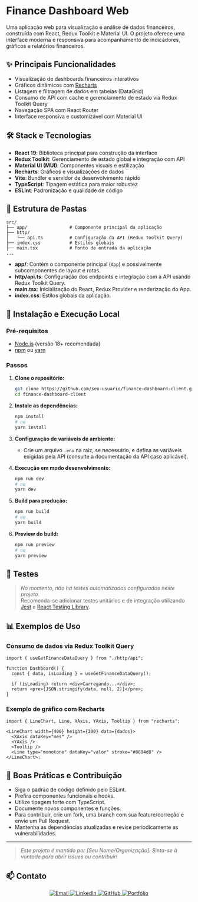# Finance Dashboard Web

Uma aplicação web para visualização e análise de dados financeiros, construída com React, Redux Toolkit e Material UI. O projeto oferece uma interface moderna e responsiva para acompanhamento de indicadores, gráficos e relatórios financeiros.

## ✨ Principais Funcionalidades

- Visualização de dashboards financeiros interativos
- Gráficos dinâmicos com [Recharts](https://recharts.org/)
- Listagem e filtragem de dados em tabelas (DataGrid)
- Consumo de API com cache e gerenciamento de estado via Redux Toolkit Query
- Navegação SPA com React Router
- Interface responsiva e customizável com Material UI

## 🛠️ Stack e Tecnologias

- **React 19**: Biblioteca principal para construção da interface
- **Redux Toolkit**: Gerenciamento de estado global e integração com API
- **Material UI (MUI)**: Componentes visuais e estilização
- **Recharts**: Gráficos e visualizações de dados
- **Vite**: Bundler e servidor de desenvolvimento rápido
- **TypeScript**: Tipagem estática para maior robustez
- **ESLint**: Padronização e qualidade de código

## 📁 Estrutura de Pastas

```
src/
├── app/                # Componente principal da aplicação
├── http/
│   └── api.ts          # Configuração da API (Redux Toolkit Query)
├── index.css           # Estilos globais
├── main.tsx            # Ponto de entrada da aplicação
...
```

- **app/**: Contém o componente principal (`App`) e possivelmente subcomponentes de layout e rotas.
- **http/api.ts**: Configuração dos endpoints e integração com a API usando Redux Toolkit Query.
- **main.tsx**: Inicialização do React, Redux Provider e renderização do App.
- **index.css**: Estilos globais da aplicação.

## 🚀 Instalação e Execução Local

### Pré-requisitos

- [Node.js](https://nodejs.org/) (versão 18+ recomendada)
- [npm](https://www.npmjs.com/) ou [yarn](https://yarnpkg.com/)

### Passos

1. **Clone o repositório:**

   ```bash
   git clone https://github.com/seu-usuario/finance-dashboard-client.git
   cd finance-dashboard-client
   ```

2. **Instale as dependências:**

   ```bash
   npm install
   # ou
   yarn install
   ```

3. **Configuração de variáveis de ambiente:**

   - Crie um arquivo `.env` na raiz, se necessário, e defina as variáveis exigidas pela API (consulte a documentação da API caso aplicável).

4. **Execução em modo desenvolvimento:**

   ```bash
   npm run dev
   # ou
   yarn dev
   ```

5. **Build para produção:**

   ```bash
   npm run build
   # ou
   yarn build
   ```

6. **Preview do build:**
   ```bash
   npm run preview
   # ou
   yarn preview
   ```

## 🧪 Testes

> _No momento, não há testes automatizados configurados neste projeto._  
> Recomenda-se adicionar testes unitários e de integração utilizando [Jest](https://jestjs.io/) e [React Testing Library](https://testing-library.com/docs/react-testing-library/intro/).

## 📊 Exemplos de Uso

### Consumo de dados via Redux Toolkit Query

```tsx
import { useGetFinanceDataQuery } from "./http/api";

function Dashboard() {
  const { data, isLoading } = useGetFinanceDataQuery();

  if (isLoading) return <div>Carregando...</div>;
  return <pre>{JSON.stringify(data, null, 2)}</pre>;
}
```

### Exemplo de gráfico com Recharts

```tsx
import { LineChart, Line, XAxis, YAxis, Tooltip } from "recharts";

<LineChart width={400} height={300} data={dados}>
  <XAxis dataKey="mes" />
  <YAxis />
  <Tooltip />
  <Line type="monotone" dataKey="valor" stroke="#8884d8" />
</LineChart>;
```

## 🤝 Boas Práticas e Contribuição

- Siga o padrão de código definido pelo ESLint.
- Prefira componentes funcionais e hooks.
- Utilize tipagem forte com TypeScript.
- Documente novos componentes e funções.
- Para contribuir, crie um fork, uma branch com sua feature/correção e envie um Pull Request.
- Mantenha as dependências atualizadas e revise periodicamente as vulnerabilidades.

---

> _Este projeto é mantido por [Seu Nome/Organização]. Sinta-se à vontade para abrir issues ou contribuir!_

## 📫 Contato

<div align="center">

<a href="mailto:cardosofiles@outlook.com">
  <img src="https://img.shields.io/badge/Email-0078D4?style=for-the-badge&logo=microsoftoutlook&logoColor=white" alt="Email"/>
</a>
<a href="https://www.linkedin.com/in/joaobatista-dev/" target="_blank">
  <img src="https://img.shields.io/badge/LinkedIn-0A66C2?style=for-the-badge&logo=linkedin&logoColor=white" alt="LinkedIn"/>
</a>
<a href="https://github.com/Cardosofiles" target="_blank">
  <img src="https://img.shields.io/badge/GitHub-181717?style=for-the-badge&logo=github&logoColor=white" alt="GitHub"/>
</a>
<a href="https://cardosofiles.dev/" target="_blank">
  <img src="https://img.shields.io/badge/Portfólio-222222?style=for-the-badge&logo=about.me&logoColor=white" alt="Portfólio"/>
</a>

</div>
